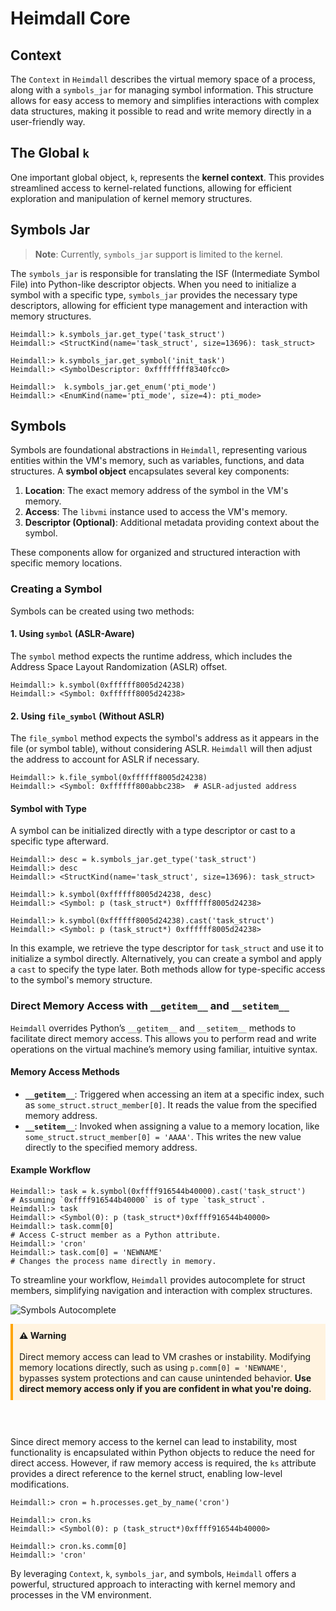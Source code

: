 # Heimdall Core

## Context

The `Context` in `Heimdall` describes the virtual memory space of a process, along with a `symbols_jar` for managing
symbol information. This structure allows for easy access to memory and simplifies interactions with complex data
structures, making it possible to read and write memory directly in a user-friendly way.

## The Global `k`

One important global object, `k`, represents the **kernel context**. This provides streamlined access to kernel-related
functions, allowing for efficient exploration and manipulation of kernel memory structures.

## Symbols Jar

> **Note**: Currently, `symbols_jar` support is limited to the kernel.

The `symbols_jar` is responsible for translating the ISF (Intermediate Symbol File) into Python-like descriptor objects.
When you need to initialize a symbol with a specific type, `symbols_jar` provides the necessary type descriptors,
allowing for efficient type management and interaction with memory structures.

```shell
Heimdall:> k.symbols_jar.get_type('task_struct')
Heimdall:> <StructKind(name='task_struct', size=13696): task_struct>

Heimdall:> k.symbols_jar.get_symbol('init_task')
Heimdall:> <SymbolDescriptor: 0xffffffff8340fcc0>

Heimdall:>  k.symbols_jar.get_enum('pti_mode')
Heimdall:> <EnumKind(name='pti_mode', size=4): pti_mode>
```

## Symbols

Symbols are foundational abstractions in `Heimdall`, representing various entities within the VM's memory, such as
variables, functions, and data structures. A **symbol object** encapsulates several key components:

1. **Location**: The exact memory address of the symbol in the VM's memory.
2. **Access**: The `libvmi` instance used to access the VM's memory.
3. **Descriptor (Optional)**: Additional metadata providing context about the symbol.

These components allow for organized and structured interaction with specific memory locations.

### Creating a Symbol

Symbols can be created using two methods:

#### 1. Using `symbol` (ASLR-Aware)

The `symbol` method expects the runtime address, which includes the Address Space Layout Randomization (ASLR) offset.

```shell
Heimdall:> k.symbol(0xffffff8005d24238)
Heimdall:> <Symbol: 0xffffff8005d24238>
```

#### 2. Using `file_symbol` (Without ASLR)

The `file_symbol` method expects the symbol's address as it appears in the file (or symbol table), without considering
ASLR. `Heimdall` will then adjust the address to account for ASLR if necessary.

```shell
Heimdall:> k.file_symbol(0xffffff8005d24238)
Heimdall:> <Symbol: 0xffffff800abbc238>  # ASLR-adjusted address
```

#### Symbol with Type

A symbol can be initialized directly with a type descriptor or cast to a specific type afterward.

```shell
Heimdall:> desc = k.symbols_jar.get_type('task_struct')
Heimdall:> desc
Heimdall:> <StructKind(name='task_struct', size=13696): task_struct>

Heimdall:> k.symbol(0xffffff8005d24238, desc)
Heimdall:> <Symbol: p (task_struct*) 0xffffff8005d24238>

Heimdall:> k.symbol(0xffffff8005d24238).cast('task_struct')
Heimdall:> <Symbol: p (task_struct*) 0xffffff8005d24238>
```

In this example, we retrieve the type descriptor for `task_struct` and use it to initialize a symbol directly. Alternatively,
you can create a symbol and apply a `cast` to specify the type later. Both methods allow for type-specific access to the
symbol's memory structure.

### Direct Memory Access with `__getitem__` and `__setitem__`

`Heimdall` overrides Python’s `__getitem__` and `__setitem__` methods to facilitate direct memory access. This allows
you to perform read and write operations on the virtual machine’s memory using familiar, intuitive syntax.

#### Memory Access Methods

- **`__getitem__`**: Triggered when accessing an item at a specific index, such as `some_struct.struct_member[0]`. It
  reads the value from the specified memory address.
- **`__setitem__`**: Invoked when assigning a value to a memory location, like `some_struct.struct_member[0] = 'AAAA'`.
  This writes the new value directly to the specified memory address.

#### Example Workflow

```shell
Heimdall:> task = k.symbol(0xffff916544b40000).cast('task_struct')         # Assuming `0xffff916544b40000` is of type `task_struct`.
Heimdall:> task
Heimdall:> <Symbol(0): p (task_struct*)0xffff916544b40000>
Heimdall:> task.comm[0]                                                    # Access C-struct member as a Python attribute.
Heimdall:> 'cron'
Heimdall:> task.com[0] = 'NEWNAME'                                         # Changes the process name directly in memory.
```

To streamline your workflow, `Heimdall` provides autocomplete for struct members, simplifying navigation and interaction
with complex structures.

![Symbols Autocomplete](screen_shots/symbols_autocomplete.png)

<div style="border-left: 4px solid #FFA500; padding: 10px; background-color: #FFF3E0; margin: 10px 0;">
  <strong>⚠️ Warning</strong><br><br>
  Direct memory access can lead to VM crashes or instability. Modifying memory locations directly, such as using
  <code>p.comm[0] = 'NEWNAME'</code>, bypasses system protections and can cause unintended behavior. 
  <strong>Use direct memory access only if you are confident in what you're doing.</strong>
</div><br><br>


Since direct memory access to the kernel can lead to instability, most functionality is encapsulated within
Python objects to reduce the need for direct access. However, if raw memory access is required, the `ks` attribute
provides a direct reference to the kernel struct, enabling low-level modifications.

```shell
Heimdall:> cron = h.processes.get_by_name('cron')

Heimdall:> cron.ks
Heimdall:> <Symbol(0): p (task_struct*)0xffff916544b40000>

Heimdall:> cron.ks.comm[0]
Heimdall:> 'cron'

```

By leveraging `Context`, `k`, `symbols_jar`, and symbols, `Heimdall` offers a powerful, structured approach to
interacting with kernel memory and processes in the VM environment.